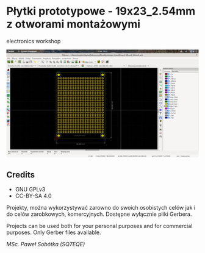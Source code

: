 # Płytki prototypowe - 19x23_2.54mm z otworami montażowymi
electronics workshop

![pcb-1](/prototype-board/board-2/board-2.png)

## Credits

- GNU GPLv3
- CC-BY-SA 4.0

Projekty, można wykorzystywać zarowno do swoich osobistych celów jak i do celów zarobkowych, komercyjnych. Dostępne wyłącznie pliki Gerbera.

Projects can be used both for your personal purposes and for commercial purposes. Only Gerber files available.

_MSc. Paweł Sobótka (SQ7EQE)_
